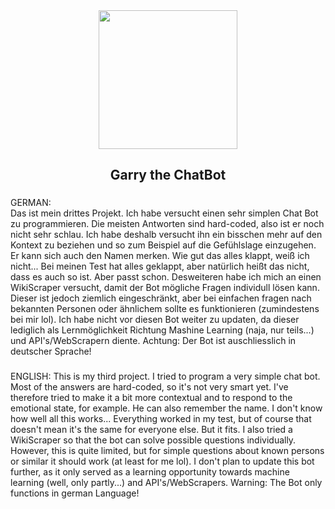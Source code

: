 <div align="center">
  <img height="222" src="https://media4.giphy.com/media/v1.Y2lkPTc5MGI3NjExc2pyOGhrZjIwc2FibGxkejdxcjYyNTkwM2VreGIzbjQ0bjZob3FwdSZlcD12MV9pbnRlcm5hbF9naWZfYnlfaWQmY3Q9Zw/scZPhLqaVOM1qG4lT9/giphy.gif"  />
</div>

###

<h2 align="center">Garry the ChatBot</h2>

###

<p align="left">GERMAN: <br>Das ist mein drittes Projekt. Ich habe versucht einen sehr simplen Chat Bot zu programmieren. Die meisten Antworten sind hard-coded, also ist er noch nicht sehr schlau. Ich habe deshalb versucht ihn ein bisschen mehr auf den Kontext zu beziehen und so zum Beispiel auf die Gefühlslage einzugehen. Er kann sich auch den Namen merken. Wie gut das alles klappt, weiß ich nicht... Bei meinen Test hat alles geklappt, aber natürlich heißt das nicht, dass es auch so ist. Aber passt schon. Desweiteren habe ich mich an einen WikiScraper versucht, damit der Bot mögliche Fragen individull lösen kann. Dieser ist jedoch ziemlich eingeschränkt, aber bei einfachen fragen nach bekannten Personen oder ähnlichem sollte es funktionieren (zumindestens bei mir lol). Ich habe nicht vor diesen Bot weiter zu updaten, da dieser lediglich als Lernmöglichkeit Richtung Mashine Learning (naja, nur teils...) und API's/WebScrapern diente. Achtung: Der Bot ist auschliesslich in deutscher Sprache!</p>

###

<p align="left">ENGLISH: This is my third project. I tried to program a very simple chat bot. Most of the answers are hard-coded, so it's not very smart yet. I've therefore tried to make it a bit more contextual and to respond to the emotional state, for example. He can also remember the name. I don't know how well all this works... Everything worked in my test, but of course that doesn't mean it's the same for everyone else. But it fits. I also tried a WikiScraper so that the bot can solve possible questions individually. However, this is quite limited, but for simple questions about known persons or similar it should work (at least for me lol). I don't plan to update this bot further, as it only served as a learning opportunity towards machine learning (well, only partly...) and API's/WebScrapers. Warning: The Bot only functions in german Language!</p>

###
